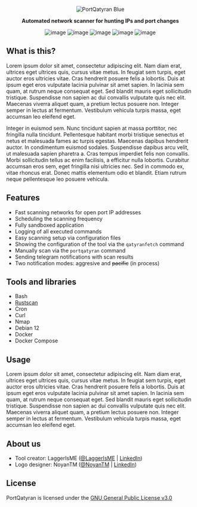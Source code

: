 <div align="center">

![PortQatyran Blue](https://github.com/LaggerIsME/PortQatyran/assets/98150971/309363a2-8db6-41fe-885d-32ccf0dc4380)

**Automated network scanner for hunting IPs and port changes**

![image](https://img.shields.io/badge/Shell_Script-121011?style=for-the-badge&logo=gnu-bash&logoColor=white)
![image](https://img.shields.io/badge/Rust-000000?style=for-the-badge&logo=rust&logoColor=white)
![image](https://img.shields.io/badge/Debian-A81D33?style=for-the-badge&logo=debian&logoColor=white)
![image](https://img.shields.io/badge/Docker-2CA5E0?style=for-the-badge&logo=docker&logoColor=white)
![image](https://img.shields.io/badge/Telegram-2CA5E0?style=for-the-badge&logo=telegram&logoColor=white)
</div>


## What is this?
Lorem ipsum dolor sit amet, consectetur adipiscing elit. Nam diam erat, ultrices eget ultrices quis, cursus vitae metus. In feugiat sem turpis, eget auctor eros ultricies vitae. Cras hendrerit posuere felis a lobortis. Duis at ipsum eget eros vulputate lacinia pulvinar sit amet sapien. In lacinia sem quam, at rutrum neque consequat eget. Sed blandit mauris eget sollicitudin tristique. Suspendisse non sapien ac dui convallis vulputate quis nec elit. Maecenas viverra aliquet quam, a pretium lectus posuere non. Integer semper in lectus at fermentum. Vestibulum vehicula turpis massa, eget accumsan leo eleifend eget.

Integer in euismod sem. Nunc tincidunt sapien at massa porttitor, nec fringilla nulla tincidunt. Pellentesque habitant morbi tristique senectus et netus et malesuada fames ac turpis egestas. Maecenas dapibus hendrerit auctor. In condimentum euismod sodales. Suspendisse dapibus arcu velit, ut malesuada sapien pharetra a. Cras tempus imperdiet felis non convallis. Morbi sollicitudin tellus ac enim facilisis, a efficitur nulla lobortis. Curabitur accumsan eros sem, eget fringilla nisi ultricies nec. Sed in commodo ex, vitae rhoncus erat. Donec mattis elementum odio et blandit. Etiam rutrum neque pellentesque leo posuere vehicula. 
 
## Features
* Fast scanning networks for open port IP addresses
* Scheduling the scanning frequency
* Fully sandboxed application
* Logging of all executed commands
* Easy scanning setup via configuration files
* Showing the configuration of the tool via the `qatyranfetch` command
* Manually scan via the `portqatyran` command
* Sending telegram notifications with scan results
* Two notification modes: aggresive and ~~pacific~~ (in process)

## Tools and libraries
* Bash
* [Rustscan](https://github.com/RustScan/RustScan)
* Cron
* Curl
* Nmap
* Debian 12
* Docker
* Docker Compose

## Usage
Lorem ipsum dolor sit amet, consectetur adipiscing elit. Nam diam erat, ultrices eget ultrices quis, cursus vitae metus. In feugiat sem turpis, eget auctor eros ultricies vitae. Cras hendrerit posuere felis a lobortis. Duis at ipsum eget eros vulputate lacinia pulvinar sit amet sapien. In lacinia sem quam, at rutrum neque consequat eget. Sed blandit mauris eget sollicitudin tristique. Suspendisse non sapien ac dui convallis vulputate quis nec elit. Maecenas viverra aliquet quam, a pretium lectus posuere non. Integer semper in lectus at fermentum. Vestibulum vehicula turpis massa, eget accumsan leo eleifend eget.

## About us
* Tool creator: LaggerIsME ([@LaggerIsME](https://github.com/LaggerIsME) | [LinkedIn](https://www.linkedin.com/in/pythondelay/))
* Logo designer: NoyanTM ([@NoyanTM](https://github.com/NoyanTM) | [LinkedIn]())

## License
PortQatyran is licensed under the [GNU General Public License v3.0](https://github.com/LaggerIsME/PortQatyran/blob/master/LICENSE)
